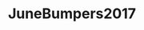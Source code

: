 ---
title: JuneBumpers2017
crosslinks:
- JulyBumpers2017
- justnomil
- namenerds
- predaddit
- '640'
---